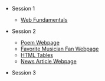 - Session 1
  - [Web Fundamentals](Session-1/Web_Fundamentals.md)

- Session 2
  - [Poem Webpage](Session-2/Poem/index.html)
  - [Favorite Musician Fan Webpage](Session-2/Fav_Musician/index.html)
  - [HTML Tables](Session-2/Tables_and_List/index.html)
  - [News Article Webpage](Session-2/News_Article/index.html)

- Session 3
